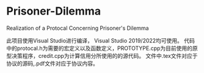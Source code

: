 # Prisoner-Dilemma
Realization of a Protocal Concerning Prisoner's Dilemma

此项目使用Visual Studio进行编译， Visual Studio 2019/2022均可使用。 代码中的protocal.h为需要的宏定义以及函数定义，PROTOTYPE.cpp为目前使用的原型决策程序，credit.cpp为计算信用分所使用的的源代码。
文件中.tex文件对应于协议的源码,.pdf文件对应于协议内容。

